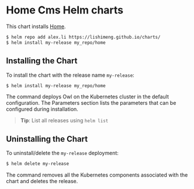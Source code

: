 Home Cms Helm charts
===============================================

This chart installs [Home](https://github.com/lishimeng/home).


```bash
$ helm repo add alex.li https://lishimeng.github.io/charts/
$ helm install my-release my_repo/home
```

## Installing the Chart

To install the chart with the release name `my-release`:

```bash
$ helm install my-release my_repo/home
```

The command deploys Owl on the Kubernetes cluster in the default configuration. The Parameters 
section lists the parameters that can be configured during installation.

> **Tip**: List all releases using `helm list`

## Uninstalling the Chart

To uninstall/delete the `my-release` deployment:

```bash
$ helm delete my-release
```

The command removes all the Kubernetes components associated with the chart and deletes the release.
